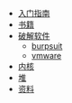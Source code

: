 <!-- docs/_sidebar.md -->

* [入门指南](rumen)
* [书籍](books/)  
* [破解软件]()
   * [burpsuit](pojie/burpsuit)
   * [vmware](pojie/vmware-ubuntu)
* [内核]()
* [堆]()  
* [资料]()  
